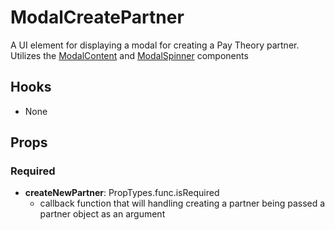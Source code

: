 # ModalCreatePartner

A UI element for displaying a modal for creating a Pay Theory partner. Utilizes the [ModalContent](https://github.com/pay-theory/pay-theory-ui/tree/master/src/common/ModalContent) and [ModalSpinner](https://github.com/pay-theory/pay-theory-ui/tree/master/src/common/ModalSpinner) components

## Hooks

- None

## Props

### Required

- **createNewPartner**: PropTypes.func.isRequired
  - callback function that will handling creating a partner being passed a partner object as an argument
